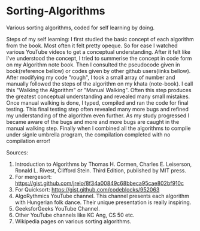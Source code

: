 # Sorting-Algorithms
Various sorting algorithms, coded for self learning by doing.

Steps of my self learning:
I first studied the basic concept of each algorithm from the book. Most often it felt pretty opeque. So for ease I watched various YouTube videos to get a conceptual understanding. After it felt like I've understood the concept, I tried to summerise the concept in code form on my Algorithm note book. Then I consulted the pseudocode given in book(reference bellow) or codes given by other github users(links bellow). After modifying my code "rough", I took a small array of number and manually followed the steps of the algorithm on my khata (note-book). I call this "Walking the Algorithm" or "Manual Walking". Often this step produces the greatest conceptual understanding and revealed many small mistakes. Once manual walking is done, I typed, compiled and ran the code for final testing. This final testing step often revealed many more bugs and refined my understanding of the algorithm even further. As my study progressed I became aware of the bugs and more and more bugs are caught in the manual walking step. Finally when I combined all the algorithms to compile under signle umbrella program, the compilation completed with no compilation error!

Sources:
1. Introduction to Algorithms by Thomas H. Cormen, Charles E. Leiserson, Ronald L. Rivest, Clifford Stein. Third Edition, published by MIT press.
2. For mergesort: https://gist.github.com/jrelo/8f34a00849c68bbeca95cae802bf910c
3. For Quicksort: https://gist.github.com/codeblocks/952063
4. AlgoRythmics YouTube channel. This channel presents each algorithm with Hungerian folk dance. Their unique presentation is really inspiring.
5. GeeksforGeeks YouTube Channel.
6. Other YouTube channels like KC Ang, CS 50 etc.
7. Wikipedia pages on various sorting algorithms.
